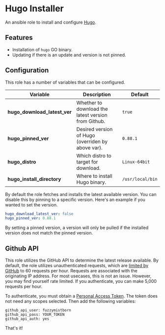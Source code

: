# Hugo Installer

An ansible role to install and configure [Hugo](https://gohugo.io/).

## Features

- Installation of `hugo` GO binary.
- Updating if there is an update and version is not pinned.

## Configuration

This role has a number of variables that can be configured.

| Variable                            | Description                                              | Default           |
| ----------------------------------- | -------------------------------------------------------- | ----------------- |
| **hugo_download_latest_ver**        | Whether to download the latest version from Github.      | `true`
| **hugo_pinned_ver**                 | Desired version of Hugo (overriden by above var).        | `0.88.1`
| **hugo_distro**                     | Which distro to target for download.                     | `Linux-64bit`
| **hugo_install_directory**          | Where to install Hugo binary.                            | `/usr/local/bin`

By default the role fetches and installs the latest available version.  You can disable this by pinning to a specific version.  Here's an example if you wanted to set the version.

```yaml
hugo_download_latest_ver: false
hugo_pinned_ver: 0.88.1
```
By setting a pinned version, a version will only be pulled if the installed version does not match the pinned version.

## Github API

This role utilizes the GitHub API to determine the latest release available.  By default, the role utilizes unauthenticated requests, which are [limited by GitHub](https://docs.github.com/en/rest/overview/resources-in-the-rest-api#rate-limiting) to 60 requests per hour.  Requests are associated with the originating IP address.  For most usecases, this is not an issue.  However, you may find yourself rate limited.  If you authenticate, you can make 5,000 requests per hour.

To authenticate, you must obtain a [Personal Access Token](https://github.com/settings/tokens/new).  The token does not need any scopes selected.  Then add the following variables:

```
github_api_user: fuzzymistborn
github_api_pass: YOUR_TOKEN
github_api_auth: yes
```

That's it!
